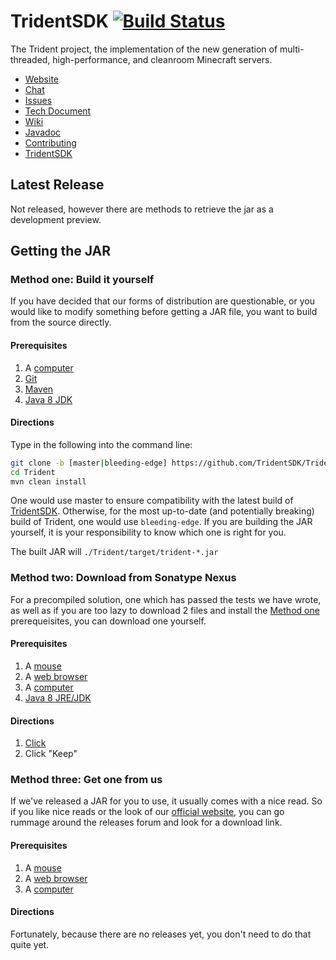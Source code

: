 TridentSDK [![Build Status](https://travis-ci.org/TridentSDK/Trident.svg?branch=bleeding-edge)](https://travis-ci.org/TridentSDK/Trident)
=========

The Trident project, the implementation of the new generation of multi-threaded, high-performance, and cleanroom Minecraft servers.

* [Website](https://tridentsdk.net)
* [Chat](https://tridentsdk.net/chat)
* [Issues](https://tridentsdk.atlassian.net/projects/TRD/issues)
* [Tech Document](https://tridentsdk.net/techdoc/)
* [Wiki](https://tridentsdkwiki.atlassian.net/wiki/dashboard.action)
* [Javadoc](https://tridentsdk.github.io/javadocs)
* [Contributing](https://tridentsdkwiki.atlassian.net/wiki/display/DEV/Trident+Development)
* [TridentSDK](https://github.com/TridentSDK/TridentSDK)

## Latest Release ##

Not released, however there are methods to retrieve the jar as a development preview.

## Getting the JAR ##

### Method one: Build it yourself ###

If you have decided that our forms of distribution are questionable, or you would like to modify something before getting a JAR file, you want to build from the source directly.

#### Prerequisites ####

1. A [computer](https://en.wikipedia.org/wiki/Computer)
2. [Git](https://git-scm.com/)
3. [Maven](https://maven.apache.org/)
4. [Java 8 JDK](http://www.oracle.com/technetwork/java/javase/downloads/jdk8-downloads-2133151.html)

#### Directions ####

Type in the following into the command line:

```bash
git clone -b [master|bleeding-edge] https://github.com/TridentSDK/Trident.git
cd Trident
mvn clean install
```

One would use master to ensure compatibility with the latest build of [TridentSDK](https://github.com/TridentSDK/TridentSDK). Otherwise, for the most up-to-date (and potentially breaking) build of Trident, one would use `bleeding-edge`. If you are building the JAR yourself, it is your responsibility to know which one is right for you.

The built JAR will `./Trident/target/trident-*.jar`

### Method two: Download from Sonatype Nexus ###

For a precompiled solution, one which has passed the tests we have wrote, as well as if you are too lazy to download 2 files and install the [Method one](#method-one-build-it-yourself) prerequeisites, you can download one yourself.

#### Prerequisites ####

1. A [mouse](https://en.wikipedia.org/wiki/Mouse_(computing))
2. A [web browser](https://en.wikipedia.org/wiki/Web_browser)
3. A [computer](https://en.wikipedia.org/wiki/Computer)
4. [Java 8 JRE/JDK](http://www.oracle.com/technetwork/java/javase/downloads/jre8-downloads-2133155.html)

#### Directions ####

1. [Click](https://oss.sonatype.org/service/local/artifact/maven/redirect?r=snapshots&g=net.tridentsdk&a=trident&v=0.3-SNAPSHOT&e=jar)
2. Click "Keep"

### Method three: Get one from us ###

If we've released a JAR for you to use, it usually comes with a nice read. So if you like nice reads or the look of our [official website](https://tridentsdk.net), you can go rummage around the releases forum and look for a download link.

#### Prerequisites ####

1. A [mouse](https://en.wikipedia.org/wiki/Mouse_(computing))
2. A [web browser](https://en.wikipedia.org/wiki/Web_browser)
3. A [computer](https://en.wikipedia.org/wiki/Computer)

#### Directions ####

Fortunately, because there are no releases yet, you don't need to do that quite yet.
